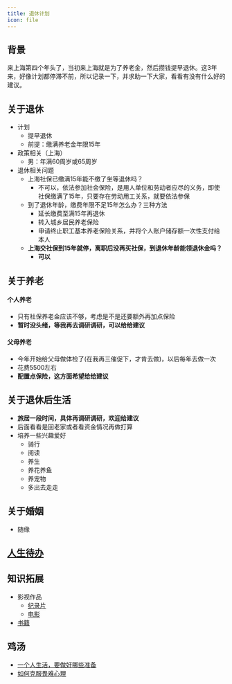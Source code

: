 ```yaml
---
title: 退休计划
icon: file
---
```


## 背景

来上海第四个年头了，当初来上海就是为了养老金，然后攒钱提早退休。这3年来，好像计划都停滞不前，所以记录一下，并求助一下大家，看看有没有什么好的建议。

## 关于退休
- 计划
  - 提早退休
  - 前提：缴满养老金年限15年
- 政策相关（上海）
  - 男：年满60周岁或65周岁
- 退休相关问题
  - 上海社保已缴满15年能不缴了坐等退休吗？
    - 不可以，依法参加社会保险，是用人单位和劳动者应尽的义务，即使社保缴满了15年，只要存在劳动用工关系，就要依法参保
  - 到了退休年龄，缴费年限不足15年怎么办？三种方法
    - 延长缴费至满15年再退休
    - 转入城乡居民养老保险
    - 申请终止职工基本养老保险关系，并将个人账户储存额一次性支付给本人
  - **上海交社保到15年就停，离职后没再买社保，到退休年龄能领退休金吗？**
    - **可以**   

## 关于养老

#### 个人养老
- 只有社保养老金应该不够，考虑是不是还要额外再加点保险
- **暂时没头绪，等我再去调研调研，可以给给建议**

#### 父母养老
- 今年开始给父母做体检了(在我再三催促下，才肯去做)，以后每年去做一次
- 花费5500左右
- **配置点保险，这方面希望给给建议**

## 关于退休后生活

- **旅居一段时间，具体再调研调研，欢迎给建议**
- 后面看看是回老家或者看资金情况再做打算
- 培养一些兴趣爱好
  - 骑行
  - 阅读
  - 养生
  - 养花养鱼
  - 养宠物
  - 多出去走走

## 关于婚姻
- 随缘

## [人生待办](./todo.md)

## 知识拓展
  - 影视作品
    - [纪录片](./filmography.md#纪录片)
    - [电影](./filmography.md#电影)
  - [书籍](./books.md)

## 鸡汤 
- [一个人生活，要做好哪些准备](./chicken_soup.md#一个人生活要做好哪些准备)
- [如何克服畏难心理](./chicken_soup.md#如何克服畏难心理)

